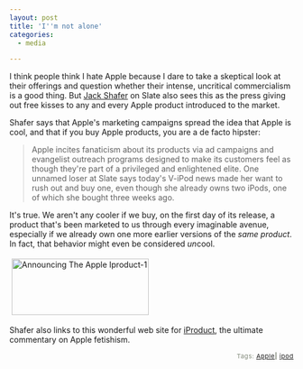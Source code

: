 ```yaml
---
layout: post
title: 'I''m not alone'
categories:
  - media

---
```


I think people think I hate Apple because I dare to take a skeptical look at their offerings and question whether their intense, uncritical commercialism is a good thing.  But <a href="http://www.slate.com/id/2127924/nav/tap1/">Jack Shafer</a> on Slate also sees this as the press giving out free kisses to any and every Apple product introduced to the market.  

Shafer says that Apple's marketing campaigns spread the idea that Apple is cool, and that if you buy Apple products, you are a de facto hipster:

<blockquote>Apple incites fanaticism about its products via ad campaigns and evangelist outreach programs designed to make its customers feel as though they're part of a privileged and enlightened elite. One unnamed loser at Slate says today's V-iPod news made her want to rush out and buy one, even though she already owns two iPods, one of which she bought three weeks ago.</blockquote>

It's true.  We aren't any cooler if we buy, on the first day of its release, a product that's been marketed to us through every imaginable avenue, especially if we already own one more earlier versions of the <i>same product</i>.  In fact, that behavior might even be considered <i>un</i>cool. 


<a href="/wp-content/photos/Announcing_the_Apple_iProduct-1.gif"><img src="/wp-content/photos/Announcing_the_Apple_iProduct-1-tm.jpg" height="100" width="243" border="0" hspace="4" vspace="4" alt="Announcing The Apple Iproduct-1" /></a>

Shafer also links to this wonderful web site for <a href="http://www.aboyandhiscomputer.com/show.php?ItemID=2204">iProduct</a>, the ultimate commentary on Apple fetishism.  



<!-- technorati tags start --><p style="text-align:right;font-size:11px;letter-spacing:.05em;color:#808979;">Tags: <a href="http://www.technorati.com/tag/Apple" rel="tag">Apple</a><strong>|</strong> <a href="http://www.technorati.com/tag/ipod" rel="tag">ipod</a></p><!-- technorati tags end -->
